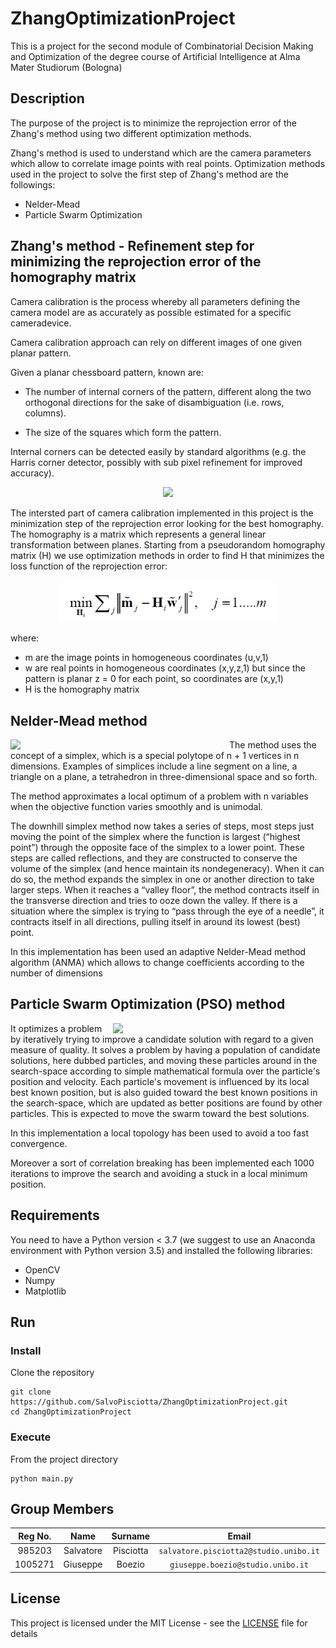 # ZhangOptimizationProject

This is a project for the second module of Combinatorial Decision Making and Optimization of the degree course of Artificial Intelligence at Alma Mater Studiorum (Bologna)

## Description
The purpose of the project is to minimize the reprojection error of the Zhang's method using two different optimization methods.

Zhang's method is used to understand which are the camera parameters which allow to correlate image points with real points. Optimization methods used in the project to solve the first step of Zhang's method are the followings:
* Nelder-Mead
* Particle Swarm Optimization

## Zhang's method - Refinement step for minimizing the reprojection error of the homography matrix
Camera calibration is the process whereby all parameters defining the camera model are as accurately as possible estimated for a specific cameradevice.

Camera calibration approach can rely on different images of one given planar pattern.

Given a planar chessboard pattern, known are:
* The number of internal corners of the pattern, different along the two orthogonal
directions for the sake of disambiguation (i.e. rows, columns).

* The size of the squares which form the pattern.

Internal corners can be detected easily by standard algorithms (e.g. the Harris corner detector, possibly with sub pixel refinement for improved accuracy).

<p align="center">
  <img heigth="350" width="350" src="https://encrypted-tbn0.gstatic.com/images?q=tbn:ANd9GcQn18pfdpPqYyrb-9bDyzdvca5ca06kLz7xqg&usqp=CAU">
</p>

The intersted part of camera calibration implemented in this project is the minimization step of the reprojection error looking for the best homography. The homography is a matrix which represents a general linear transformation between planes. Starting from a pseudorandom homography matrix (H) we use optimization methods in order to find H that minimizes the loss function of the reprojection error: 

<p align="center">
  <img heigth="350" width="350" src="formulae.PNG">
</p>

where:
* m are the image points in homogeneous coordinates (u,v,1)
* w are real points in homogeneous coordinates (x,y,z,1) but since the pattern is planar z = 0 for each point, so coordinates are (x,y,1)
* H is the homography matrix





## Nelder-Mead method

<img align="left" heigth="350" width="350" src="https://rodolfoferro.files.wordpress.com/2017/02/gif1.gif">

The method uses the concept of a simplex, which is a special polytope of n + 1 vertices in n dimensions. Examples of simplices include a line segment on a line, a triangle on a plane, a tetrahedron in three-dimensional space and so forth.

The method approximates a local optimum of a problem with n variables when the objective function varies smoothly and is unimodal.

The downhill simplex method now takes a series of steps, most steps just moving the point of the simplex where the function is largest (“highest point”) through the opposite face of the simplex to a lower point. These steps are called reflections, and they are constructed to conserve the volume of the simplex (and hence maintain its nondegeneracy). When it can do so, the method expands the simplex in one or another direction to take larger steps. When it reaches a “valley floor”, the method contracts itself in the transverse direction and tries to ooze down the valley. If there is a situation where the simplex is trying to “pass through the eye of a needle”, it contracts itself in all directions, pulling itself in around its lowest (best) point.

In this implementation has been used an adaptive Nelder-Mead method algorithm (ANMA) which allows to change coefficients according to the number of dimensions





## Particle Swarm Optimization (PSO) method

<img align="right" heigth="340" width="340" src="https://upload.wikimedia.org/wikipedia/commons/e/ec/ParticleSwarmArrowsAnimation.gif">

It optimizes a problem by iteratively trying to improve a candidate solution with regard to a given measure of quality. It solves a problem by having a population of candidate solutions, here dubbed particles, and moving these particles around in the search-space according to simple mathematical formula over the particle's position and velocity. Each particle's movement is influenced by its local best known position, but is also guided toward the best known positions in the search-space, which are updated as better positions are found by other particles. This is expected to move the swarm toward the best solutions.

In this implementation a local topology has been used to avoid a too fast convergence.

Moreover a sort of correlation breaking has been implemented each 1000 iterations to improve the search and avoiding a stuck in a local minimum position.


## Requirements
You need to have a Python version < 3.7 (we suggest to use an Anaconda environment with Python version 3.5) and installed the following libraries:
* OpenCV
* Numpy
* Matplotlib

## Run
### Install
Clone the repository
```console
git clone https://github.com/SalvoPisciotta/ZhangOptimizationProject.git
cd ZhangOptimizationProject
```

### Execute
From the project directory
```console
python main.py
```

## Group Members

|  Reg No.  |  Name     |  Surname  |     Email                              |    Username      |
| :-------: | :-------: | :-------: | :------------------------------------: | :--------------: |
|   985203  | Salvatore | Pisciotta | `salvatore.pisciotta2@studio.unibo.it` | [_SalvoPisciotta_](https://github.com/SalvoPisciotta) |
|  1005271  | Giuseppe  | Boezio    | `giuseppe.boezio@studio.unibo.it`      | [_giuseppeboezio_](https://github.com/giuseppeboezio) |

## License

This project is licensed under the MIT License - see the [LICENSE](LICENSE) file for details
